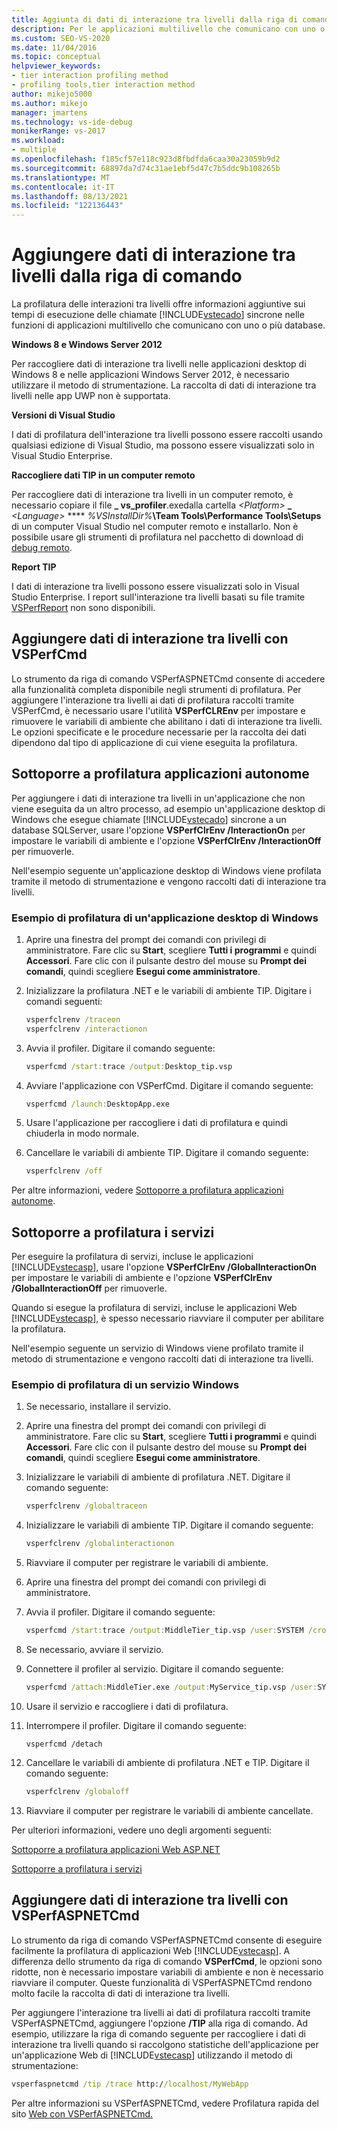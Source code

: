 ```yaml
---
title: Aggiunta di dati di interazione tra livelli dalla riga di comando | Microsoft Docs
description: Per le applicazioni multilivello che comunicano con uno o più database, usare la profilatura dell'interazione tra livelli per le informazioni sul tempo di esecuzione per le chiamate sincrone.
ms.custom: SEO-VS-2020
ms.date: 11/04/2016
ms.topic: conceptual
helpviewer_keywords:
- tier interaction profiling method
- profiling tools,tier interaction method
author: mikejo5000
ms.author: mikejo
manager: jmartens
ms.technology: vs-ide-debug
monikerRange: vs-2017
ms.workload:
- multiple
ms.openlocfilehash: f185cf57e118c923d8fbdfda6caa30a23059b9d2
ms.sourcegitcommit: 68897da7d74c31ae1ebf5d47c7b5ddc9b108265b
ms.translationtype: MT
ms.contentlocale: it-IT
ms.lasthandoff: 08/13/2021
ms.locfileid: "122136443"
---
```

# <a name="add-tier-interaction-data-from-the-command-line"></a>Aggiungere dati di interazione tra livelli dalla riga di comando

La profilatura delle interazioni tra livelli offre informazioni aggiuntive sui tempi di esecuzione delle chiamate [!INCLUDE[vstecado](../data-tools/includes/vstecado_md.md)] sincrone nelle funzioni di applicazioni multilivello che comunicano con uno o più database.

**Windows 8 e Windows Server 2012**

Per raccogliere dati di interazione tra livelli nelle applicazioni desktop di Windows 8 e nelle applicazioni Windows Server 2012, è necessario utilizzare il metodo di strumentazione. La raccolta di dati di interazione tra livelli nelle app UWP non è supportata.

**Versioni di Visual Studio**

I dati di profilatura dell'interazione tra livelli possono essere raccolti usando qualsiasi edizione di Visual Studio, ma possono essere visualizzati solo in Visual Studio Enterprise.

**Raccogliere dati TIP in un computer remoto**

Per raccogliere dati di interazione tra livelli in un computer remoto, è necessario copiare il file **\_ vs_profiler**.exedalla cartella _\<Platform>_ **\_** _\<Language>_ **** _%VSInstallDir%_**\Team Tools\Performance Tools\Setups** di un computer Visual Studio nel computer remoto e installarlo. Non è possibile usare gli strumenti di profilatura nel pacchetto di download di [debug remoto](../debugger/remote-debugging.md).

**Report TIP**

I dati di interazione tra livelli possono essere visualizzati solo in Visual Studio Enterprise. I report sull'interazione tra livelli basati su file tramite [VSPerfReport](../profiling/vsperfreport.md) non sono disponibili.

## <a name="add-tier-interaction-data-with-vsperfcmd"></a>Aggiungere dati di interazione tra livelli con VSPerfCmd

Lo strumento da riga di comando VSPerfASPNETCmd consente di accedere alla funzionalità completa disponibile negli strumenti di profilatura. Per aggiungere l'interazione tra livelli ai dati di profilatura raccolti tramite VSPerfCmd, è necessario usare l'utilità **VSPerfCLREnv** per impostare e rimuovere le variabili di ambiente che abilitano i dati di interazione tra livelli. Le opzioni specificate e le procedure necessarie per la raccolta dei dati dipendono dal tipo di applicazione di cui viene eseguita la profilatura.

## <a name="profile-stand-alone-applications"></a>Sottoporre a profilatura applicazioni autonome

Per aggiungere i dati di interazione tra livelli in un'applicazione che non viene eseguita da un altro processo, ad esempio un'applicazione desktop di Windows che esegue chiamate [!INCLUDE[vstecado](../data-tools/includes/vstecado_md.md)] sincrone a un database SQLServer, usare l'opzione **VSPerfClrEnv /InteractionOn** per impostare le variabili di ambiente e l'opzione **VSPerfClrEnv /InteractionOff** per rimuoverle.

Nell'esempio seguente un'applicazione desktop di Windows viene profilata tramite il metodo di strumentazione e vengono raccolti dati di interazione tra livelli.

### <a name="profile-a-windows-desktop-application-example"></a>Esempio di profilatura di un'applicazione desktop di Windows

1. Aprire una finestra del prompt dei comandi con privilegi di amministratore. Fare clic su **Start**, scegliere **Tutti i programmi** e quindi **Accessori**. Fare clic con il pulsante destro del mouse su **Prompt dei comandi**, quindi scegliere **Esegui come amministratore**.

2. Inizializzare la profilatura .NET e le variabili di ambiente TIP. Digitare i comandi seguenti:

    ```cmd
    vsperfclrenv /traceon
    vsperfclrenv /interactionon
    ```

3. Avvia il profiler. Digitare il comando seguente:

    ```cmd
    vsperfcmd /start:trace /output:Desktop_tip.vsp
    ```

4. Avviare l'applicazione con VSPerfCmd. Digitare il comando seguente:

    ```cmd
    vsperfcmd /launch:DesktopApp.exe
    ```

5. Usare l'applicazione per raccogliere i dati di profilatura e quindi chiuderla in modo normale.

6. Cancellare le variabili di ambiente TIP. Digitare il comando seguente:

    ```cmd
    vsperfclrenv /off
    ```

Per altre informazioni, vedere [Sottoporre a profilatura applicazioni autonome](../profiling/command-line-profiling-of-stand-alone-applications.md).

## <a name="profile-services"></a>Sottoporre a profilatura i servizi

Per eseguire la profilatura di servizi, incluse le applicazioni [!INCLUDE[vstecasp](../code-quality/includes/vstecasp_md.md)], usare l'opzione **VSPerfClrEnv /GlobalInteractionOn** per impostare le variabili di ambiente e l'opzione **VSPerfClrEnv /GlobalInteractionOff** per rimuoverle.

Quando si esegue la profilatura di servizi, incluse le applicazioni Web [!INCLUDE[vstecasp](../code-quality/includes/vstecasp_md.md)], è spesso necessario riavviare il computer per abilitare la profilatura.

Nell'esempio seguente un servizio di Windows viene profilato tramite il metodo di strumentazione e vengono raccolti dati di interazione tra livelli.

### <a name="profile-a-windows-service-example"></a>Esempio di profilatura di un servizio Windows

1. Se necessario, installare il servizio.

2. Aprire una finestra del prompt dei comandi con privilegi di amministratore. Fare clic su **Start**, scegliere **Tutti i programmi** e quindi **Accessori**. Fare clic con il pulsante destro del mouse su **Prompt dei comandi**, quindi scegliere **Esegui come amministratore**.

3. Inizializzare le variabili di ambiente di profilatura .NET. Digitare il comando seguente:

    ```cmd
    vsperfclrenv /globaltraceon
    ```

4. Inizializzare le variabili di ambiente TIP. Digitare il comando seguente:

    ```cmd
    vsperfclrenv /globalinteractionon
    ```

5. Riavviare il computer per registrare le variabili di ambiente.

6. Aprire una finestra del prompt dei comandi con privilegi di amministratore.

7. Avvia il profiler. Digitare il comando seguente:

    ```cmd
    vsperfcmd /start:trace /output:MiddleTier_tip.vsp /user:SYSTEM /crosssession
    ```

8. Se necessario, avviare il servizio.

9. Connettere il profiler al servizio. Digitare il comando seguente:

    ```cmd
    vsperfcmd /attach:MiddleTier.exe /output:MyService_tip.vsp /user:SYSTEM /crosssession
    ```

10. Usare il servizio e raccogliere i dati di profilatura.

11. Interrompere il profiler. Digitare il comando seguente:

     `vsperfcmd /detach`

12. Cancellare le variabili di ambiente di profilatura .NET e TIP. Digitare il comando seguente:

    ```cmd
    vsperfclrenv /globaloff
    ```

13. Riavviare il computer per registrare le variabili di ambiente cancellate.

Per ulteriori informazioni, vedere uno degli argomenti seguenti:

[Sottoporre a profilatura applicazioni Web ASP.NET](../profiling/command-line-profiling-of-aspnet-web-applications.md)

[Sottoporre a profilatura i servizi](../profiling/command-line-profiling-of-services.md)

## <a name="add-tier-interaction-data-with-vsperfaspnetcmd"></a>Aggiungere dati di interazione tra livelli con VSPerfASPNETCmd

Lo strumento da riga di comando VSPerfASPNETCmd consente di eseguire facilmente la profilatura di applicazioni Web [!INCLUDE[vstecasp](../code-quality/includes/vstecasp_md.md)]. A differenza dello strumento da riga di comando **VSPerfCmd**, le opzioni sono ridotte, non è necessario impostare variabili di ambiente e non è necessario riavviare il computer. Queste funzionalità di VSPerfASPNETCmd rendono molto facile la raccolta di dati di interazione tra livelli.

Per aggiungere l'interazione tra livelli ai dati di profilatura raccolti tramite VSPerfASPNETCmd, aggiungere l'opzione **/TIP** alla riga di comando. Ad esempio, utilizzare la riga di comando seguente per raccogliere i dati di interazione tra livelli quando si raccolgono statistiche dell'applicazione per un'applicazione Web di [!INCLUDE[vstecasp](../code-quality/includes/vstecasp_md.md)] utilizzando il metodo di strumentazione:

```cmd
vsperfaspnetcmd /tip /trace http://localhost/MyWebApp
```

Per altre informazioni su VSPerfASPNETCmd, vedere Profilatura rapida del sito [Web con VSPerfASPNETCmd.](../profiling/rapid-web-site-profiling-with-vsperfaspnetcmd.md)
